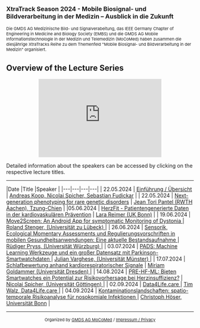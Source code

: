 ### XtraTrack Season 2024 - Mobile Biosignal- und Bildverarbeitung in der Medizin – Ausblick in die Zukunft

<p style="font-size:11px">Die GMDS AG Medizinische Bild- und Signalverabeitung, das IEEE Germany Chapter of Engineering in Medicine and Biology Society (EMBS) und die GMDS AG Mobile Informationstechnologie in der Medizin und Telemedizin (MoCoMed) haben zusammen die diesjährige XtraTracks Reihe zu dem Themenfeld "Mobile Biosignal- und Bildverarbeitung in der Medizin" organisiert. </p>

## Overview of the Lecture Series


<center><iframe width="330" height="210" src="https://www.youtube.com/embed/qknVuj5XohM?si=zd9prDstId0hfQR4" title="YouTube video player" frameborder="0" allow="accelerometer; autoplay; clipboard-write; encrypted-media; gyroscope; picture-in-picture; web-share" referrerpolicy="strict-origin-when-cross-origin" allowfullscreen></iframe></center>

Detailed information about the speakers can be accessed by clicking on the respective lecture titles.

---

|Date   |Title   |Speaker   |
|---|---|---|---|
| 22.05.2024  | [Einführung / Übersicht](XtraTracks2024-1)  |  [Andreas Koop, Nicolai Spicher, Sebastian Fudickar](XtraTracks2024-1) |
| 22.05.2024  | [Next-generation phenotyping for rare genetic disorders](XtraTracks2024-2) | [Jean Tori Pantel (RWTH Aachen), Tzung-Chien](XtraTracks2024-1)  |
|05.06.2024   | [HerzFit - Patientengenerierte Daten in der kardiovaskulären Prävention](XtraTracks2024-3)  |  [Lara Reimer (UK Bonn)](XtraTracks2024-3) |
| 19.06.2024  | [Move2Screen: An Android App for symptomatic Monitoring of Dystonia ](XtraTracks2024-4)  | [Roland Stenger, (Universität zu Lübeck) ](XtraTracks2024-4)|
| 26.06.2024  |  [Sensorik, Ecological Momentary Assessments und Regulierungsvorschriften in mobilen Gesundheitsanwendungen: Eine aktuelle Bestandsaufnahme ](XtraTracks2024-5)| [Rüdiger Pryss, (Universität Würzburg) ](XtraTracks2024-5) |
| 03.07.2024  |  [PADS: Machine Learning Werkzeuge und ein großer Datensatz mit Parkinson-Smartwatchdaten ](XtraTracks2024-6)|  [Julian Varghese, (Universität Münster) ](XtraTracks2024-6)|
| 17.07.2024  | [Schlafbewertung anhand kardiorespiratorischer Signale](XtraTracks2024-7)  | [Miriam Goldammer (Universität Dresden) ](XtraTracks2024-7) |
| 14.08.2024  |  [PRE-HF-ML: Bieten Smartwatches ein Potential zur Risikovorhersage bei Herzinsuffizienz?](XtraTracks2024-8) | [Nicolai Spicher, (Universität Göttingen) ](XtraTracks2024-8) |
| 02.09.2024  | [Data4Life.care ](XtraTracks2024-9) | [Tim Walz, Data4Life.care ](XtraTracks2024-9) |
|  04.09.2024 |  [Kontaminationslandschaften: spatio-temporale Risikoanalyse für nosokomiale Infektionen ](XtraTracks2024-10)| [Christoph Höser, Universität Bonn](XtraTracks2024-10) |

---
<center><p style="font-size:11px">Organized by <a href="http://mocomed.de">GMDS AG MoCoMed</a> / <a href="/imprint">Impressum / Privacy</a></p></center>
